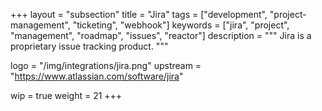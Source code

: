 +++
layout = "subsection"
title = "Jira"
tags = ["development", "project-management", "ticketing", "webhook"]
keywords = ["jira", "project", "management", "roadmap", "issues", "reactor"]
description = """
Jira is a proprietary issue tracking product.
"""

logo = "/img/integrations/jira.png"
upstream = "https://www.atlassian.com/software/jira"

wip = true
weight = 21
+++
